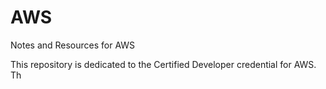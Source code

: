 # AWS
Notes and Resources for AWS

This repository is dedicated to the Certified Developer credential for AWS. Th
<!--stackedit_data:
eyJoaXN0b3J5IjpbLTM1NTc1Njc5NCwtMTg3MDU3NTI5MF19
-->